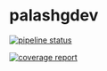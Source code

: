 # palashgdev

[![pipeline status](https://gitlab.com/palash98989/palashg7563/badges/master/pipeline.svg)](https://gitlab.com/palash98989/palashg7563/commits/master)

[![coverage report](https://gitlab.com/palash98989/palashg7563/badges/master/coverage.svg)](https://gitlab.com/palash98989/palashg7563/commits/master)
